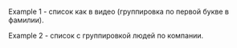 Example 1 - список как в видео (группировка по первой букве в фамилии).

Example 2 - список с группировкой людей по компании.